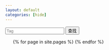 ```yaml
---
layout: default
categories: [hide]
---
```


<input type="text" value="" placeholder="Tag" class="form-control" id="to-search">
<button type="button" id="go-search" onclick="goSearch()">查找</button>



<ul>
	{% for page in site.pages %}
		<li class="
		{% for tag in page.tags %}
			tag-{{ tag }} 
		{% endfor %}
		" style="display:none" ><a href=".{{ page.url }}">{{ page.title }}</a></li>
	{% endfor %} <!-- page -->
</ul>

<script src="/notes/source/tag-search.js"></script>
